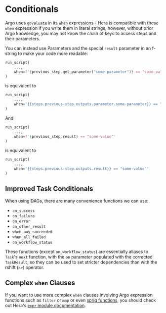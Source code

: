 # Conditionals

Argo uses [`govaluate`](https://github.com/Knetic/govaluate) in its `when` expressions - Hera is compatible with these
`when` expression if you write them in literal strings, however, without prior Argo knowledge, you may not know the
chain of keys to access steps and their parameters.

You can instead use Parameters and the special `result` parameter in an f-string to make your code more readable:

```py
run_script(
    ...,
    when=f'{previous_step.get_parameter("some-parameter")} == "some-value"'
)
```

is equivalent to

```py
run_script(
    ...,
    when='{{steps.previous-step.outputs.parameter.some-parameter}} == "some-value"'
)
```

And

```py
run_script(
    ...,
    when=f'{previous_step.result} == "some-value"'
)
```

is equivalent to

```py
run_script(
    ...,
    when='{{steps.previous-step.outputs.result}} == "some-value"'
)
```

## Improved Task Conditionals

When using DAGs, there are many convenience functions we can use:

* `on_success`
* `on_failure`
* `on_error`
* `on_other_result`
* `when_any_succeeded`
* `when_all_failed`
* `on_workflow_status`

These functions (except `on_workflow_status`) are essentially aliases to `Task`'s `next` function, with the `on`
parameter populated with the corrected `TaskResult`, so they can be used to set stricter dependencies than with the
rshift (`>>`) operator.

## Complex `when` Clauses

If you want to use more complex `when` clauses involving Argo expression functions such as `filter` or `map` or even [sprig functions](http://masterminds.github.io/sprig/), you should check out Hera's [`expr` module documentation](../../expr.md).
